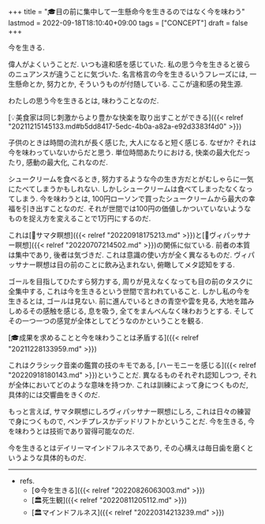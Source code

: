 +++
title = "🎓目の前に集中して一生懸命今を生きるのではなく今を味わう"
lastmod = 2022-09-18T18:10:40+09:00
tags = ["CONCEPT"]
draft = false
+++

今を生きる.

偉人がよくいうことだ. いつも違和感を感じていた. 私の思う今を生きると彼らのニュアンスが違うことに気づいた. 名言格言の今を生きるいうフレーズには, 一生懸命とか, 努力とか, そういうものが付随している. ここが違和感の発生源.

わたしの思う今を生きるとは, 味わうことなのだ.

[💡美食家は同じ刺激からより豊かな快楽を取り出すことができる]({{< relref "20211215145133.md#b5dd8417-5edc-4b0a-a82a-e92d3383f4d0" >}})

子供のときは時間の流れが長く感じた, 大人になると短く感じる. なぜか? それは今を味わっていないからだと思う. 単位時間あたりにおける, 快楽の最大化だったり, 感動の最大化, これなのだ.

シュークリームを食べるとき, 努力するような今の生き方だとがむしゃらに一気にたべてしまうかもしれない. しかしシュークリームは食べてしまったなくなってしまう. 今を味わうとは, 100円ローソンで買ったシュークリームから最大の幸福を引き出すことなのだ. それが世間では100円の価値しかついていないようなものを捉え方を変えることで1万円にするのだ.

これは[📝サマタ瞑想]({{< relref "20220918175213.md" >}})と[📝ヴィパッサナー瞑想]({{< relref "20220707214502.md" >}})の関係に似ている. 前者の本質は集中であり, 後者は気づきだ. これは意識の使い方が全く異なるものだ. ヴィパッサナー瞑想は目の前のことに飲み込まれない, 俯瞰してメタ認知をする.

ゴールを目指してひたすら努力する, 周りが見えなくなっても目の前のタスクに全集中する, これは今を生きるという世間で言われていること. しかし私の今を生きるとは, ゴールは見ない. 前に進んでいるときの青空や雲を見る, 大地を踏みしめるその感触を感じる, 息を吸う, 全てをまんべんなく味わおうとする. そしてその一つ一つの感覚が全体としてどうなのかということを観る.

[🎓成果を求めることと今を味わうことは矛盾する]({{< relref "20211228133959.md" >}})

これはクラシック音楽の鑑賞の技のキモである, [ハーモニーを感じる]({{< relref "20220918180143.md" >}})ということだ. 異なるものそれぞれ認知しつつ, それが全体においてどのような意味を持つか. これは訓練によって身につくものだ, 具体的には交響曲をきくのだ.

もっと言えば, サマタ瞑想にしろヴィパッサナー瞑想にしろ, これは日々の練習で身につくもので, ベンチプレスかデッドリフトかということだ. 今を生きる, 今を味わうとは技術であり習得可能なのだ.

今を生きるとはデイリーマインドフルネスであり, その心構えは毎日歯を磨くというような具体的ものだ.

---

-   refs.
    -   [⚙今を生きる]({{< relref "20220826063003.md" >}})
    -   [🏛死生観]({{< relref "20220811205112.md" >}})
    -   [🏛マインドフルネス]({{< relref "20220314213239.md" >}})
